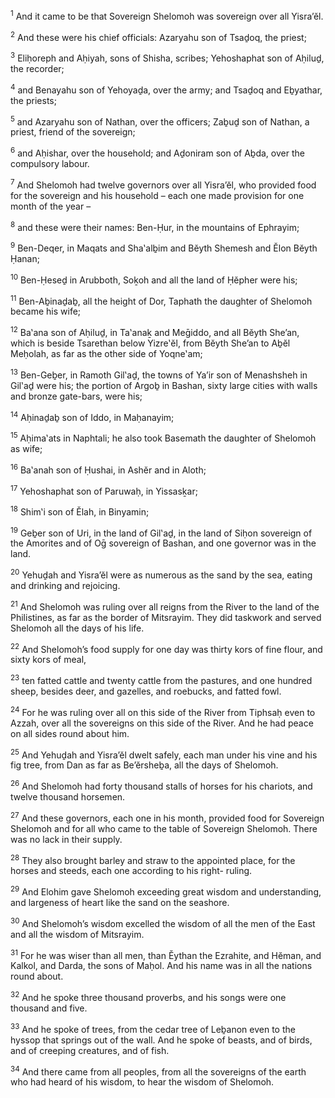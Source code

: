 <sup>1</sup> And it came to be that Sovereign Shelomoh was sovereign over all Yisra’ĕl.

<sup>2</sup> And these were his chief officials: Azaryahu son of Tsaḏoq, the priest;

<sup>3</sup> Eliḥoreph and Aḥiyah, sons of Shisha, scribes; Yehoshaphat son of Aḥiluḏ, the recorder;

<sup>4</sup> and Benayahu son of Yehoyaḏa, over the army; and Tsaḏoq and Eḇyathar, the priests;

<sup>5</sup> and Azaryahu son of Nathan, over the officers; Zaḇuḏ son of Nathan, a priest, friend of the sovereign;

<sup>6</sup> and Aḥishar, over the household; and Aḏoniram son of Aḇda, over the compulsory labour.

<sup>7</sup> And Shelomoh had twelve governors over all Yisra’ĕl, who provided food for the sovereign and his household – each one made provision for one month of the year –

<sup>8</sup> and these were their names: Ben-Ḥur, in the mountains of Ephrayim;

<sup>9</sup> Ben-Deqer, in Maqats and Sha‛alḇim and Bĕyth Shemesh and Ĕlon Bĕyth Ḥanan;

<sup>10</sup> Ben-Ḥeseḏ in Arubboth, Soḵoh and all the land of Ḥĕpher were his;

<sup>11</sup> Ben-Aḇinaḏaḇ, all the height of Dor, Taphath the daughter of Shelomoh became his wife;

<sup>12</sup> Ba‛ana son of Aḥiluḏ, in Ta‛anaḵ and Meḡiddo, and all Bĕyth She’an, which is beside Tsarethan below Yizre‛ĕl, from Bĕyth She’an to Aḇĕl Meḥolah, as far as the other side of Yoqne‛am;

<sup>13</sup> Ben-Geḇer, in Ramoth Gil‛aḏ, the towns of Ya’ir son of Menashsheh in Gil‛aḏ were his; the portion of Argoḇ in Bashan, sixty large cities with walls and bronze gate-bars, were his;

<sup>14</sup> Aḥinaḏaḇ son of Iddo, in Maḥanayim;

<sup>15</sup> Aḥima‛ats in Naphtali; he also took Basemath the daughter of Shelomoh as wife;

<sup>16</sup> Ba‛anah son of Ḥushai, in Ashĕr and in Aloth;

<sup>17</sup> Yehoshaphat son of Paruwaḥ, in Yissasḵar;

<sup>18</sup> Shim‛i son of Ĕlah, in Binyamin;

<sup>19</sup> Geḇer son of Uri, in the land of Gil‛aḏ, in the land of Siḥon sovereign of the Amorites and of Oḡ sovereign of Bashan, and one governor was in the land.

<sup>20</sup> Yehuḏah and Yisra’ĕl were as numerous as the sand by the sea, eating and drinking and rejoicing.

<sup>21</sup> And Shelomoh was ruling over all reigns from the River to the land of the Philistines, as far as the border of Mitsrayim. They did taskwork and served Shelomoh all the days of his life.

<sup>22</sup> And Shelomoh’s food supply for one day was thirty kors of fine flour, and sixty kors of meal,

<sup>23</sup> ten fatted cattle and twenty cattle from the pastures, and one hundred sheep, besides deer, and gazelles, and roebucks, and fatted fowl.

<sup>24</sup> For he was ruling over all on this side of the River from Tiphsaḥ even to Azzah, over all the sovereigns on this side of the River. And he had peace on all sides round about him.

<sup>25</sup> And Yehuḏah and Yisra’ĕl dwelt safely, each man under his vine and his fig tree, from Dan as far as Be’ĕrsheḇa, all the days of Shelomoh.

<sup>26</sup> And Shelomoh had forty thousand stalls of horses for his chariots, and twelve thousand horsemen.

<sup>27</sup> And these governors, each one in his month, provided food for Sovereign Shelomoh and for all who came to the table of Sovereign Shelomoh. There was no lack in their supply.

<sup>28</sup> They also brought barley and straw to the appointed place, for the horses and steeds, each one according to his right- ruling.

<sup>29</sup> And Elohim gave Shelomoh exceeding great wisdom and understanding, and largeness of heart like the sand on the seashore.

<sup>30</sup> And Shelomoh’s wisdom excelled the wisdom of all the men of the East and all the wisdom of Mitsrayim.

<sup>31</sup> For he was wiser than all men, than Ĕythan the Ezrahite, and Hĕman, and Kalkol, and Darda, the sons of Maḥol. And his name was in all the nations round about.

<sup>32</sup> And he spoke three thousand proverbs, and his songs were one thousand and five.

<sup>33</sup> And he spoke of trees, from the cedar tree of Leḇanon even to the hyssop that springs out of the wall. And he spoke of beasts, and of birds, and of creeping creatures, and of fish.

<sup>34</sup> And there came from all peoples, from all the sovereigns of the earth who had heard of his wisdom, to hear the wisdom of Shelomoh.

